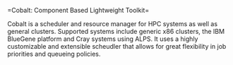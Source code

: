 =Cobalt: Component Based Lightweight Toolkit=

Cobalt is a scheduler and resource manager for HPC systems as well as general
clusters.  Supported systems include generic x86 clusters, the IBM BlueGene
platform and Cray systems using ALPS.  It uses a highly customizable and
extensible scheudler that allows for great flexibility in job priorities and
queueing policies.
